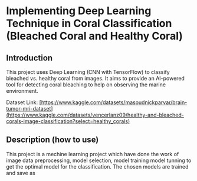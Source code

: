 # Implementing Deep Learning Technique in Coral Classification (Bleached Coral and Healthy Coral)

## Introduction
This project uses Deep Learning (CNN with TensorFlow) to classify bleached vs. healthy coral from images. It aims to provide an AI-powered tool for detecting coral bleaching to help on observing the marine environment.

Dataset Link: [https://www.kaggle.com/datasets/masoudnickparvar/brain-tumor-mri-dataset](https://www.kaggle.com/datasets/vencerlanz09/healthy-and-bleached-corals-image-classification?select=healthy_corals)

## Description (how to use)
This project is a mechine learning project which have done the work of image data preprocessing, model selection, model training model tunning to get the optimal model for the classification. The chosen models are trained and save as 
